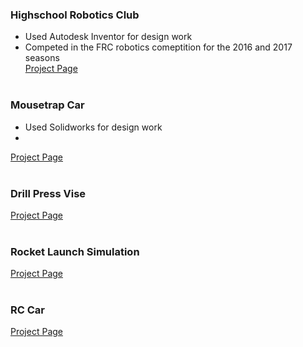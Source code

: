 ### Highschool Robotics Club
- Used Autodesk Inventor for design work  
- Competed in the FRC robotics comeptition for the 2016 and 2017 seasons  
[Project Page](FRC/FRC.md)  
&nbsp;   

### Mousetrap Car
- Used Solidworks for design work
- 
[Project Page](Mousetrap_Car/Mousetrap_Car.md)  
&nbsp;  

### Drill Press Vise
[Project Page](Vise/Vise.md)  
&nbsp;  

### Rocket Launch Simulation
[Project Page](Rocket_Simulation/Rocket_Simulation.md)  
&nbsp;  

### RC Car
[Project Page](RC_Car/RC_Car.md)  
&nbsp;  
